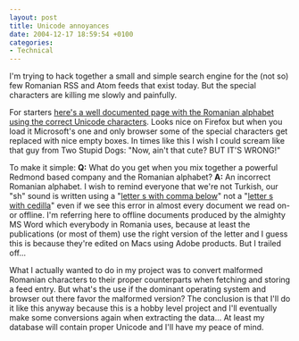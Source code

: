 ```yaml
---
layout: post
title: Unicode annoyances
date: 2004-12-17 18:59:54 +0100
categories:
- Technical
---
```

I'm trying to hack together a small and simple search engine for the (not so) few Romanian RSS and Atom feeds that exist today. But the special characters are killing me slowly and painfully.

For starters <a href="http://bucovina.chem.tue.nl/page_8.htm">here's a well documented page with the Romanian alphabet using the correct Unicode characters</a>. Looks nice on Firefox but when you load it Microsoft's one and only browser some of the special characters get replaced with nice empty boxes. In times like this I wish I could scream like that guy from Two Stupid Dogs: "Now, ain't that cute? BUT IT'S WRONG!"

To make it simple: <strong>Q:</strong> What do you get when you mix together a powerful Redmond based company and the Romanian alphabet? <strong>A:</strong> An incorrect Romanian alphabet. I wish to remind everyone that we're not Turkish, our "sh" sound is written using a "<a href="http://www.eki.ee/letter/chardata.cgi?ucode=0219">letter s with  comma below</a>" not a "<a href="http://www.eki.ee/letter/chardata.cgi?ucode=015F">letter s with cedilla</a>" even if we see this error in almost every document we read on- or offline. I'm referring here to offline documents produced by the almighty MS Word which everybody in Romania uses, because at least the publications (or most of them) use the right version of the letter and I guess this is because they're edited on Macs using Adobe products. But I trailed off...

What I actually wanted to do in my project was to convert malformed Romanian characters to their proper counterparts when fetching and storing a feed entry. But what's the use if the dominant operating system and browser out there favor the malformed version? The conclusion is that I'll do it like this anyway because this is a hobby level project and I'll eventually make some conversions again when extracting the data... At least my database will contain proper Unicode and I'll have my peace of mind.

